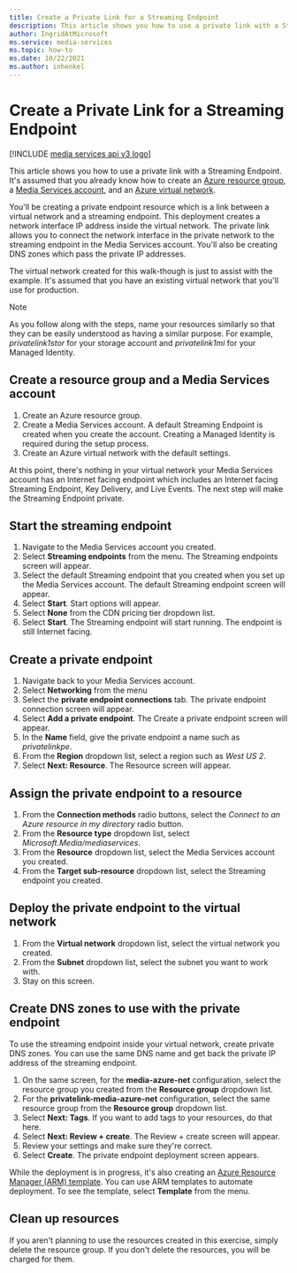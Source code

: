 ```yaml
---
title: Create a Private Link for a Streaming Endpoint
description: This article shows you how to use a private link with a Streaming Endpoint. You'll be creating a private endpoint resource which is a link between a virtual network and a streaming endpoint. This deployment creates a network interface IP address inside the virtual network. The private link allows you to connect the network interface in the private network to the streaming endpoint in the Media Services account. You'll also be creating DNS zones which pass the private IP addresses.
author: IngridAtMicrosoft
ms.service: media-services
ms.topic: how-to
ms.date: 10/22/2021
ms.author: inhenkel
---
```


# Create a Private Link for a Streaming Endpoint

[!INCLUDE [media services api v3 logo](./includes/v3-hr.md)]

This article shows you how to use a private link with a Streaming Endpoint. It's assumed that you already know how to create an [Azure resource group](https://docs.microsoft.com/azure-resource-manager/management/manage-resource-groups-portal.md), a [Media Services account](account-create-how-to.md), and an [Azure virtual network](https://docs.microsoft.com/virtual-network/quick-create-portal.md).

You'll be creating a private endpoint resource which is a link between a virtual network and a streaming endpoint. This deployment creates a network interface IP address inside the virtual network. The private link allows you to connect the network interface in the private network to the streaming endpoint in the Media Services account. You'll also be creating DNS zones which pass the private IP addresses.

The virtual network created for this walk-though is just to assist with the example.  It's assumed that you have an existing virtual network that you'll use for production.

> [!NOTE]
> As you follow along with the steps, name your resources similarly so that they can be easily understood as having a similar purpose.  For example, *privatelink1stor* for your storage account and *privatelink1mi* for your Managed Identity.

## Create a resource group and a Media Services account

1. Create an Azure resource group.
1. Create a Media Services account.  A default Streaming Endpoint is created when you create the account. Creating a Managed Identity is required during the setup process.
1. Create an Azure virtual network with the default settings.

At this point, there's nothing in your virtual network your Media Services account has an Internet facing endpoint which includes an Internet facing Streaming Endpoint, Key Delivery, and Live Events.  The next step will make the Streaming Endpoint private.

## Start the streaming endpoint

1. Navigate to the Media Services account you created.  
1. Select **Streaming endpoints** from the menu. The Streaming endpoints screen will appear.
1. Select the default Streaming endpoint that you created when you set up the Media Services account.  The default Streaming endpoint screen will appear.
1. Select **Start**. Start options will appear.
1. Select **None** from the CDN pricing tier dropdown list.
1. Select **Start**.  The Streaming endpoint will start running. The endpoint is still Internet facing.

## Create a private endpoint

1. Navigate back to your Media Services account.
1. Select **Networking** from the menu
1. Select the **private endpoint connections** tab.  The private endpoint connection screen will appear.
1. Select **Add a private endpoint**. The Create a private endpoint screen will appear.
1. In the **Name** field, give the private endpoint a name such as *privatelinkpe*.
1. From the **Region** dropdown list, select a region such as *West US 2*.
1. Select **Next: Resource**. The Resource screen will appear.

## Assign the private endpoint to a resource

1. From the **Connection methods** radio buttons, select the *Connect to an Azure resource in my directory* radio button.
1. From the **Resource type** dropdown list, select *Microsoft.Media/mediaservices*.
1. From the **Resource** dropdown list, select the Media Services account you created.
1. From the **Target sub-resource** dropdown list, select the Streaming endpoint you created.

## Deploy the private endpoint to the virtual network

1. From the **Virtual network** dropdown list, select the virtual network you created.
1. From the **Subnet** dropdown list, select the subnet you want to work with.
1. Stay on this screen.

## Create DNS zones to use with the private endpoint

To use the streaming endpoint inside your virtual network, create private DNS zones. You can use the same DNS name and get back the private IP address of the streaming endpoint.

1. On the same screen, for the **media-azure-net** configuration, select the resource group you created from the **Resource group** dropdown list.
1. For the **privatelink-media-azure-net** configuration, select the same resource group from the **Resource group** dropdown list.
1. Select **Next: Tags**. If you want to add tags to your resources, do that here.
1. Select **Next: Review + create**. The Review + create screen will appear.
1. Review your settings and make sure they're correct.
1. Select **Create**. The private endpoint deployment screen appears.

While the deployment is in progress, it's also creating an [Azure Resource Manager (ARM) template](https://docs.microsoft.com/azure-resource-manager/templates/overview.md). You can use ARM templates to automate deployment. To see the template, select **Template** from the menu.

## Clean up resources

If you aren't planning to use the resources created in this exercise, simply delete the resource group. If you don't delete the resources, you will be charged for them.